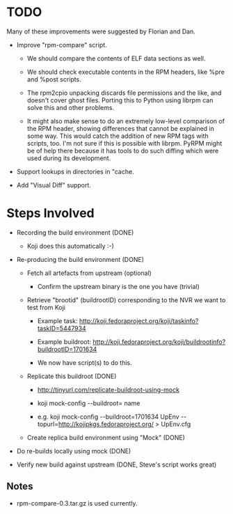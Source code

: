 TODO
====

Many of these improvements were suggested by Florian and Dan.

* Improve "rpm-compare" script.

  - We should compare the contents of ELF data sections as well.

  - We should check executable contents in the RPM headers, like %pre and %post
    scripts.

  - The rpm2cpio unpacking discards file permissions and the like, and doesn't
    cover ghost files. Porting this to Python using librpm can solve this and
    other problems.

  - It might also make sense to do an extremely low-level comparison of the RPM
    header, showing differences that cannot be explained in some way. This
    would catch the addition of new RPM tags with scripts, too. I'm not sure
    if this is possible with librpm. PyRPM might be of help there because it
    has tools to do such diffing which were used during its development.

* Support lookups in directories in "cache.

* Add "Visual Diff" support.


Steps Involved
==============

* Recording the build environment (DONE)

  - Koji does this automatically :-)

* Re-producing the build environment (DONE)

  - Fetch all artefacts from upstream (optional)

    - Confirm the upstream binary is the one you have (trivial)

  - Retrieve "brootid" (buildrootID) corresponding to the NVR we want to test from
    Koji

    - Example task: http://koji.fedoraproject.org/koji/taskinfo?taskID=5447934

    - Example buildroot: http://koji.fedoraproject.org/koji/buildrootinfo?buildrootID=1701634

    - We now have script(s) to do this.

  - Replicate this buildroot (DONE)

    - http://tinyurl.com/replicate-buildroot-using-mock

    - koji mock-config --buildroot=<buildrootID> name

    - e.g. koji mock-config --buildroot=1701634 UpEnv --topurl=http://kojipkgs.fedoraproject.org/ > UpEnv.cfg

  - Create replica build environment using "Mock" (DONE)

* Do re-builds locally using mock (DONE)

* Verify new build against upstream (DONE, Steve's script works great)

Notes
-----

* rpm-compare-0.3.tar.gz is used currently.
